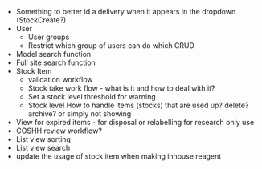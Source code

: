 - Something to better id a delivery when it appears in the dropdown (StockCreate?)
- User
  - User groups
  - Restrict which group of users can do which CRUD
- Model search function
- Full site search function
- Stock Item 
    - validation workflow
    - Stock take work flow - what is it and how to deal with it?
    - Set a stock level threshold for warning
    - Stock level How to handle items (stocks) that are used up? delete? archive? or simply not showing    
- View for expired items - for disposal or relabelling for research only use
- COSHH review workflow?
- List view sorting
- List view search
- update the usage of stock item when making inhouse reagent